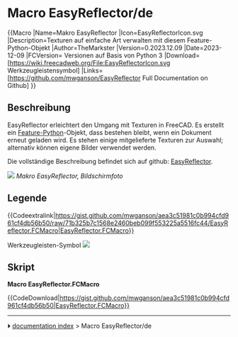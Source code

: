 # Macro EasyReflector/de
{{Macro
|Name=Makro EasyReflector
|Icon=EasyReflectorIcon.svg
|Description=Texturen auf einfache Art verwalten mit diesem Feature-Python-Objekt
|Author=TheMarkster
|Version=0.2023.12.09
|Date=2023-12-09
|FCVersion= Versionen auf Basis von Python 3
|Download=[https://wiki.freecadweb.org/File:EasyReflectorIcon.svg Werkzeugleistensymbol]
|Links=[https://github.com/mwganson/EasyReflector Full Documentation on Github]
}}



## Beschreibung

EasyReflector erleichtert den Umgang mit Texturen in FreeCAD. Es erstellt ein [Feature-Python](App_FeaturePython/de.md)-Objekt, dass bestehen bleibt, wenn ein Dokument erneut geladen wird. Es stehen einige mitgelieferte Texturen zur Auswahl; alternativ können eigene Bilder verwendet werden.

Die vollständige Beschreibung befindet sich auf github: [EasyReflector](https://github.com/mwganson/EasyReflector).

![](images/EasyReflector_screenshot01.png ) 
*Makro EasyReflector, Bildschirmfoto*



## Legende


{{Codeextralink|https://gist.github.com/mwganson/aea3c51981c0b994cfd961cf4db56b50/raw/71b325b7c1568e2460beb099f553225a5516fc44/EasyReflector.FCMacro|EasyReflector.FCMacro}}

Werkzeugleisten-Symbol ![](images/EasyReflectorIcon.svg )



## Skript

**Macro EasyReflector.FCMacro**


{{CodeDownload|https://gist.github.com/mwganson/aea3c51981c0b994cfd961cf4db56b50|EasyReflector.FCMacro}}



---
⏵ [documentation index](../README.md) > Macro EasyReflector/de

